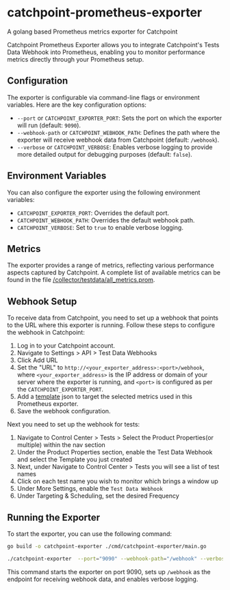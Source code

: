 # catchpoint-prometheus-exporter
A golang based Prometheus metrics exporter for Catchpoint

Catchpoint Prometheus Exporter allows you to integrate Catchpoint's Tests Data Webhook into Prometheus, enabling you to monitor performance metrics directly through your Prometheus setup.

## Configuration

The exporter is configurable via command-line flags or environment variables. Here are the key configuration options:

- `--port` or `CATCHPOINT_EXPORTER_PORT`: Sets the port on which the exporter will run (default: `9090`).
- `--webhook-path` or `CATCHPOINT_WEBHOOK_PATH`: Defines the path where the exporter will receive webhook data from Catchpoint (default: `/webhook`).
- `--verbose` or `CATCHPOINT_VERBOSE`: Enables verbose logging to provide more detailed output for debugging purposes (default: `false`).

## Environment Variables

You can also configure the exporter using the following environment variables:

- `CATCHPOINT_EXPORTER_PORT`: Overrides the default port.
- `CATCHPOINT_WEBHOOK_PATH`: Overrides the default webhook path.
- `CATCHPOINT_VERBOSE`: Set to `true` to enable verbose logging.

## Metrics

The exporter provides a range of metrics, reflecting various performance aspects captured by Catchpoint. A complete list of available metrics can be found in the file [/collector/testdata/all_metrics.prom](/collector/testdata/all_metrics.prom).

## Webhook Setup

To receive data from Catchpoint, you need to set up a webhook that points to the URL where this exporter is running. Follow these steps to configure the webhook in Catchpoint:
1. Log in to your Catchpoint account.
2. Navigate to Settings > API > Test Data Webhooks
3. Click Add URL
4. Set the "URL" to `http://<your_exporter_address>:<port>/webhook`, where `<your_exporter_address>` is the IP address or domain of your server where the exporter is running, and `<port>` is configured as per the `CATCHPOINT_EXPORTER_PORT`.
5. Add a [template](/template.json) json to target the selected metrics used in this Prometheus exporter.
6. Save the webhook configuration.

Next you need to set up the webhook for tests:
1. Navigate to Control Center > Tests > Select the Product Properties(or multiple) within the nav section
2. Under the Product Properties section, enable the Test Data Webhook and select the Template you just created
3. Next, under Navigate to Control Center > Tests you will see a list of test names
4. Click on each test name you wish to monitor which brings a window up
5. Under More Settings, enable the `Test Data Webhook`
6. Under Targeting & Scheduling, set the desired Frequency

## Running the Exporter

To start the exporter, you can use the following command:

```bash
go build -o catchpoint-exporter ./cmd/catchpoint-exporter/main.go

./catchpoint-exporter  --port="9090" --webhook-path="/webhook" --verbose
```

This command starts the exporter on port 9090, sets up `/webhook` as the endpoint for receiving webhook data, and enables verbose logging.
